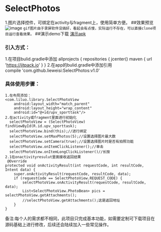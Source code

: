 # SelectPhotos
1.图片选择控件，可绑定在activity与fragment上，使用简单方便。
##效果预览
![image](https://github.com/lieweisi/SelectPhotos/blob/master/selectPhoto.gif)
`gif图片由于录屏软件没搞好，看起会有点慢，实际运行不存在，可以直接clone项目运行查看效果。`
##演示demo下载
[演示apk](https://github.com/lieweisi/SelectPhotos/blob/master/selectPhoto.apk)
### 引入方式：
1.在项目bulid.gradle中添加
    allprojects {
    repositories {
        jcenter()
        maven { url 'https://jitpack.io' }
    }
2.在app的bulid.gradle中添加引用  
    compile 'com.github.lieweisi:SelectPhotos:v1.0'
    
### 具体使用步骤：
    1.在布局添加：
    <com.liluo.library.SelectPhotoView
        android:layout_width="match_parent"
        android:layout_height="wrap_content"
        android:id="@+id/upv_sporttask"/>
    2.在activity或fragment里面进行初始化
      selectPhotoView = (SelectPhotoView) findViewById(R.id.upv_sporttask);
      selectPhotoView.bind(this);//进行绑定
      selectPhotoView.setMaxPhotos(5);//设置选择图片最大数
      selectPhotoView.setCamera(true);//设置选择图片时是否有拍照功能
      selectPhotoView.onItemClickListener();//单击
      selectPhotoView.onItemLongClickListener()//长按
    2.1在onactivityresulut里面接收返回结果
     @Override
    protected void onActivityResult(int requestCode, int resultCode, Intent data) {
        super.onActivityResult(requestCode, resultCode, data);
        if (requestCode == SelectPhotoView.REQUEST_CODE) {
            selectPhotoView.onActivityResult(requestCode, resultCode, data);
            List<SelectPhotoView.PhotoBean> pics = selectPhotoView.getAttachments();
            //selectPhotoView.getAttachments();这是返回地址
        }
    }
备注:每个人的需求都不相同，此项目只完成基本功能，如需要定制可下载项目在源码基础上进行修改，后续还会陆续加入一些常见操作。
